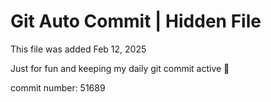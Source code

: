 # Git Auto Commit | Hidden File

This file was added Feb 12, 2025

Just for fun and keeping my daily git commit active 🤪

commit number: 51689
